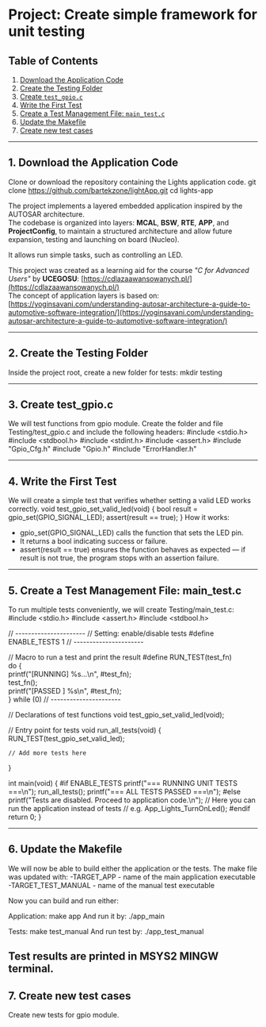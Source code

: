 # Project: Create simple framework for unit testing

## Table of Contents
1. [Download the Application Code](#1-download-the-application-code)
2. [Create the Testing Folder](#2-create-the-testing-folder)
3. [Create `test_gpio.c`](#3-create-test_gpioc)
4. [Write the First Test](#4-write-the-first-test)
5. [Create a Test Management File: `main_test.c`](#5-create-a-test-management-file-main_testc)
6. [Update the Makefile](#6-update-the-makefile)
7. [Create new test cases](#6-create-new-testcases)

---

## 1. Download the Application Code
Clone or download the repository containing the Lights application code.
git clone https://github.com/bartekzone/lightApp.git
cd lights-app

The project implements a layered embedded application inspired by the AUTOSAR architecture.  
The codebase is organized into layers: **MCAL**, **BSW**, **RTE**, **APP**, and **ProjectConfig**, to maintain a structured architecture and allow future expansion, testing and launching on board (Nucleo).

It allows run simple tasks, such as controlling an LED.  

This project was created as a learning aid for the course *"C for Advanced Users"* by **UCEGOSU**: [https://cdlazaawansowanych.pl/](https://cdlazaawansowanych.pl/)  
The concept of application layers is based on:  
[https://yoginsavani.com/understanding-autosar-architecture-a-guide-to-automotive-software-integration/](https://yoginsavani.com/understanding-autosar-architecture-a-guide-to-automotive-software-integration/)

---

## 2. Create the Testing Folder
Inside the project root, create a new folder for tests:
    mkdir testing

---

## 3. Create test_gpio.c
We will test functions from gpio module. 
Create the folder and file Testing/test_gpio.c and include the following headers:
#include <stdio.h>
#include <stdbool.h>
#include <stdint.h>
#include <assert.h>
#include "Gpio_Cfg.h"
#include "Gpio.h"
#include "ErrorHandler.h"

---

## 4. Write the First Test
We will create a simple test that verifies whether setting a valid LED works correctly.
    void test_gpio_set_valid_led(void) {
        bool result = gpio_set(GPIO_SIGNAL_LED);
        assert(result == true);
}
How it works:
- gpio_set(GPIO_SIGNAL_LED) calls the function that sets the LED pin.
- It returns a bool indicating success or failure.
- assert(result == true) ensures the function behaves as expected — if result is not true, the program stops with an assertion failure.

---

## 5. Create a Test Management File: main_test.c
To run multiple tests conveniently, we will create Testing/main_test.c:
#include <stdio.h>
#include <assert.h>
#include <stdbool.h>

// ----------------------
// Setting: enable/disable tests
#define ENABLE_TESTS 1
// ----------------------

// Macro to run a test and print the result
#define RUN_TEST(test_fn) \
    do { \
        printf("[RUNNING] %s...\n", #test_fn); \
        test_fn(); \
        printf("[PASSED ] %s\n", #test_fn); \
    } while (0)
// ----------------------

// Declarations of test functions
void test_gpio_set_valid_led(void);

// Entry point for tests
void run_all_tests(void) {
    RUN_TEST(test_gpio_set_valid_led);

    // Add more tests here
}

int main(void) {
#if ENABLE_TESTS
    printf("=== RUNNING UNIT TESTS ===\n");
    run_all_tests();
    printf("=== ALL TESTS PASSED ===\n");
#else
    printf("Tests are disabled. Proceed to application code.\n");
    // Here you can run the application instead of tests
    // e.g. App_Lights_TurnOnLed();
#endif
    return 0;
}

---

## 6. Update the Makefile
We will now be able to build either the application or the tests. The make file was updated with:
-TARGET_APP - name of the main application executable
-TARGET_TEST_MANUAL - name of the manual test executable

Now you can build and run either:

Application:
    make app
And run it by:
    ./app_main

Tests:
    make test_manual
And run test by:
    ./app_test_manual

Test results are printed in MSYS2 MINGW terminal.
---

## 7. Create new test cases
Create new tests for gpio module.
